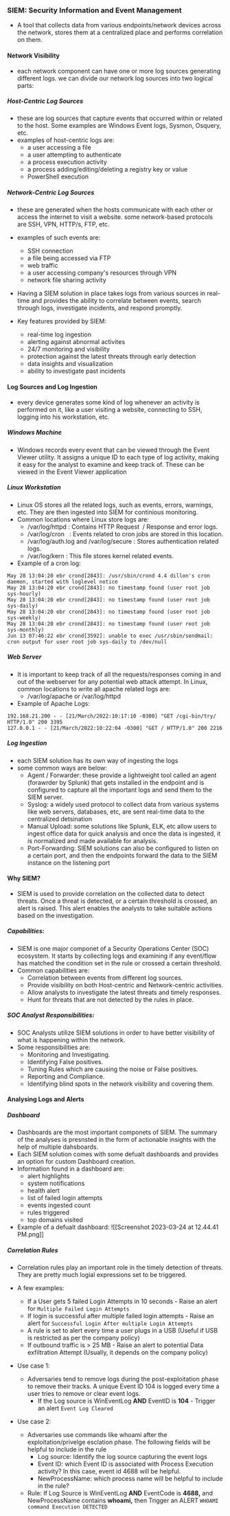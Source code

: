 ### SIEM: Security Information and Event Management

- A tool that collects data from various endpoints/network devices across the network, stores them at a centralized place and performs correlation on them.

#### Network Visibility
- each network component can have one or more log sources generating different logs. we can divide our network log sources into two logical parts:
##### Host-Centric Log Sources
- these are log sources that capture events that occurred within or related to the host. Some examples are Windows Event logs, Sysmon, Osquery, etc.
- examples of host-centric logs are:
	- a user accessing a file
	- a user attempting to authenticate
	- a process execution activity
	- a process adding/editing/deleting a registry key or value
	- PowerShell execution
##### Network-Centric Log Sources
- these are generated when the hosts communicate with each other or access the internet to visit a website. some network-based protocols are SSH, VPN, HTTP/s, FTP, etc.
- examples of such events are:
	- SSH connection
	- a file being accessed via FTP
	- web traffic
	- a user accessing company's resources through VPN
	- network file sharing activity

- Having a SIEM solution in place takes logs from various sources in real-time and provides the ability to correlate between events, search through logs, investigate incidents, and respond promptly.
- Key features provided by SIEM:
	- real-time log ingestion
	- alerting against abnormal activites
	- 24/7 monitoring and visibility
	- protection against the latest threats through early detection
	- data insights and visualization
	- ability to investigate past incidents


#### Log Sources and Log Ingestion

- every device generates some kind of log whenever an activity is performed on it, like a user visiting a website, connecting to SSH, logging into his workstation, etc.

##### Windows Machine
- Windows records every event that can be viewed through the Event Viewer utility. It assigns a unique ID to each type of log activity, making it easy for the analyst to examine and keep track of. These can be viewed in the Event Viewer application

##### Linux Workstation
- Linux OS stores all the related logs, such as events, errors, warnings, etc. They are then ingested into SIEM for continious monitoring. 
- Common locations where Linux store logs are:
	- /var/log/httpd : Contains HTTP Request  / Response and error logs.
	- /var/log/cron   : Events related to cron jobs are stored in this location.
	- /var/log/auth.log and /var/log/secure : Stores authentication related logs.
	- /var/log/kern : This file stores kernel related events.
- Example of a cron log:
```
May 28 13:04:20 ebr crond[2843]: /usr/sbin/crond 4.4 dillon's cron daemon, started with loglevel notice
May 28 13:04:20 ebr crond[2843]: no timestamp found (user root job sys-hourly)  
May 28 13:04:20 ebr crond[2843]: no timestamp found (user root job sys-daily)  
May 28 13:04:20 ebr crond[2843]: no timestamp found (user root job sys-weekly)  
May 28 13:04:20 ebr crond[2843]: no timestamp found (user root job sys-monthly)  
Jun 13 07:46:22 ebr crond[3592]: unable to exec /usr/sbin/sendmail: cron output for user root job sys-daily to /dev/null
```

##### Web Server
- It is important to keep track of all the requests/responses coming in and out of the webserver for any potential web attack attempt. In Linux, common locations to write all apache related logs are:
	- /var/log/apache or /var/log/httpd
- Example of Apache Logs:
```
192.168.21.200 - - [21/March/2022:10:17:10 -0300] "GET /cgi-bin/try/ HTTP/1.0" 200 3395
127.0.0.1 - - [21/March/2022:10:22:04 -0300] "GET / HTTP/1.0" 200 2216
```

##### Log Ingestion
- each SIEM solution has its own way of ingesting the logs
- some common ways are below:
	- Agent / Forwarder: these provide a lightweight tool called an agent (forawrder by Splunk) that gets installed in the endpoint and is configured to capture all the important logs and send them to the SIEM server.
	- Syslog: a widely used protocol to collect data from various systems like web servers, databases, etc, are sent real-time data to the centralized detsination
	- Manual Upload: some solutions like Splunk, ELK, etc allow users to ingest office data for quick analysis and once the data is ingested, it is normalized and made available for analysis.
	- Port-Forwarding: SIEM solutions can also be configured to listen on a certain port, and then the endpoints forward the data to the SIEM instance on the listening port

#### Why SIEM?
- SIEM is used to provide correlation on the collected data to detect threats. Once a threat is detected, or a certain threshold is crossed, an alert is raised. This alert enables the analysts to take suitable actions based on the investigation.

##### Capabilities:
- SIEM is one major componet of a Security Operations Center (SOC) ecosystem. It starts by collecting logs and examining if any event/flow has matched the condition set in the rule or crossed a certain threshold.
- Common capabilities are:
	- Correlation between events from different log sources.
	- Provide visibility on both Host-centric and Network-centric activities.
	- Allow analysts to investigate the latest threats and timely responses.
	- Hunt for threats that are not detected by the rules in place.

##### SOC Analyst Responsibilities:
- SOC Analysts utilize SIEM solutions in order to have better visibility of what is happening within the network.
- Some responsibilities are:
	- Monitoring and Investigating.
	- Identifying False positives.
	- Tuning Rules which are causing the noise or False positives.
	- Reporting and Compliance.
	- Identifying blind spots in the network visibility and covering them.

#### Analysing Logs and Alerts

##### Dashboard
- Dashboards are the most important componets of SIEM. The summary of the analyses is presnsted in the form of actionable insights with the help of multiple dahsboards. 
- Each SIEM solution comes with some defualt dashboards and provides an option for custom Dashboard creation. 
- Information found in a dashboard are:
	- alert highlights
	- system notifications
	- health alert
	- list of failed login attempts
	- events ingested count
	- rules triggered
	- top domains visited
- Example of a defualt dashboard:
![[Screenshot 2023-03-24 at 12.44.41 PM.png]]

##### Correlation Rules
- Correlation rules play an important role in the timely detection of threats. They are pretty much logial expressions set to be triggered. 
- A few examples:
	-  If a User gets 5 failed Login Attempts in 10 seconds - Raise an alert for `Multiple Failed Login Attempts`
	-   If login is successful after multiple failed login attempts - Raise an alert for `Successful Login After multiple Login Attempts`
	-   A rule is set to alert every time a user plugs in a USB (Useful if USB is restricted as per the company policy)
	-   If outbound traffic is > 25 MB - Raise an alert to potential Data exfiltration Attempt (Usually, it depends on the company policy)

- Use case 1:
	- Adversaries tend to remove logs during the post-exploitation phase to remove their tracks. A unique Event ID 104 is logged every time a user tries to remove or clear event logs. 
		- If the Log source is WinEventLog **AND** EventID is **104** - Trigger an alert `Event Log Cleared`
- Use case 2:
	- Adversaries use commands like whoami after the exploitation/privelge esclation phase. The following fields will be helpful to include in the rule
		- Log source: Identify the log source capturing the event logs  
		-  Event ID: which Event ID is associated with Process Execution activity? In this case, event id 4688 will be helpful.  
		-  NewProcessName: which process name will be helpful to include in the rule?
	- Rule: If Log Source is WinEventLog **AND** EventCode is **4688,** and NewProcessName contains **whoami,** then Trigger an ALERT `WHOAMI command Execution DETECTED`